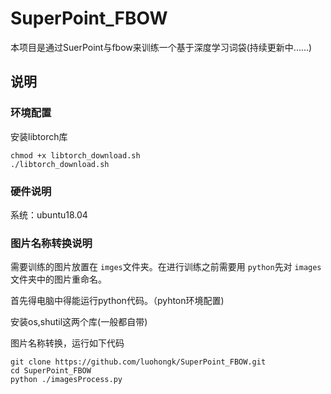 # SuperPoint_FBOW

本项目是通过SuerPoint与fbow来训练一个基于深度学习词袋(持续更新中......)

## 说明

### 环境配置

安装libtorch库

```
chmod +x libtorch_download.sh
./libtorch_download.sh
```

### 硬件说明

系统：ubuntu18.04

### 图片名称转换说明

需要训练的图片放置在 `imges`文件夹。在进行训练之前需要用 `python`先对 `images`文件夹中的图片重命名。

首先得电脑中得能运行python代码。（pyhton环境配置)

安装os,shutil这两个库(一般都自带)

图片名称转换，运行如下代码

```
git clone https://github.com/luohongk/SuperPoint_FBOW.git
cd SuperPoint_FBOW
python ./imagesProcess.py
```
